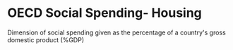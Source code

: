 # OECD Social Spending- Housing

Dimension of social spending given as the percentage of a country's gross domestic product (%GDP)